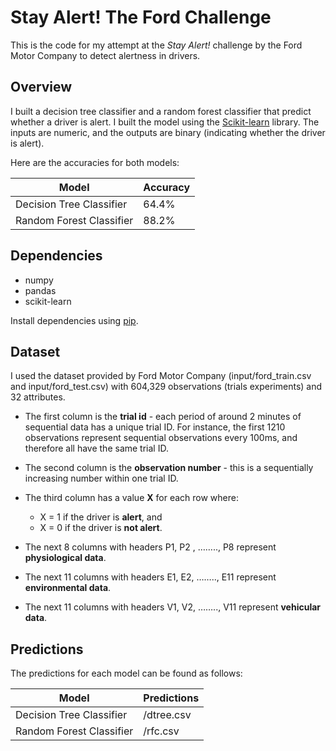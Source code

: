 # Stay Alert! The Ford Challenge

This is the code for my attempt at the *Stay Alert!* challenge by the Ford Motor Company to detect alertness in drivers.

## Overview

I built a decision tree classifier and a random forest classifier that predict whether a driver is alert. I built the model using the [Scikit-learn](http://scikit-learn.org/stable/) library. The inputs are numeric, and the outputs are binary (indicating whether the driver is alert). 

Here are the accuracies for both models:

| Model  | Accuracy |
| ------------- | ------------- |
| Decision Tree Classifier  | 64.4%  |
| Random Forest Classifier  | 88.2%  |

## Dependencies

- numpy
- pandas
- scikit-learn

Install dependencies using [pip](https://pip.pypa.io/en/stable/).

## Dataset

I used the dataset provided by Ford Motor Company (input/ford_train.csv and input/ford_test.csv) with 604,329 observations (trials experiments) and 32 attributes.

- The first column is the **trial id** - each period of around 2 minutes of sequential data has a unique trial ID. For instance, the first 1210 observations represent sequential observations every 100ms, and therefore all have the same trial ID.
- The second column is the **observation number** - this is a sequentially increasing number within one trial ID.
- The third column has a value **X** for each row where:

  - X = 1     if the driver is **alert**, and
  - X = 0     if the driver is **not alert**.

- The next 8 columns with headers P1, P2 , …….., P8  represent **physiological data**.
- The next 11 columns with headers E1, E2, …….., E11  represent **environmental data**.
- The next 11 columns with headers V1, V2, …….., V11  represent **vehicular data**.

## Predictions

The predictions for each model can be found as follows:

| Model  | Predictions |
| ------------- | ------------- |
| Decision Tree Classifier  | /dtree.csv  |
| Random Forest Classifier  | /rfc.csv  |
